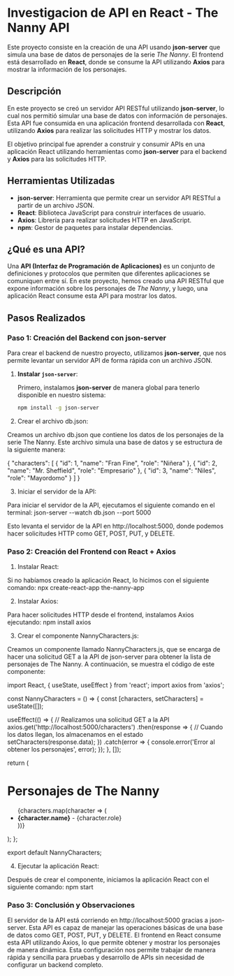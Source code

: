 # Investigacion de API en React - The Nanny API

Este proyecto consiste en la creación de una API usando **json-server** que simula una base de datos de personajes de la serie *The Nanny*. El frontend está desarrollado en **React**, donde se consume la API utilizando **Axios** para mostrar la información de los personajes.

## Descripción

En este proyecto se creó un servidor API RESTful utilizando **json-server**, lo cual nos permitió simular una base de datos con información de personajes. Esta API fue consumida en una aplicación frontend desarrollada con **React**, utilizando **Axios** para realizar las solicitudes HTTP y mostrar los datos.

El objetivo principal fue aprender a construir y consumir APIs en una aplicación React utilizando herramientas como **json-server** para el backend y **Axios** para las solicitudes HTTP.

## Herramientas Utilizadas

- **json-server**: Herramienta que permite crear un servidor API RESTful a partir de un archivo JSON.
- **React**: Biblioteca JavaScript para construir interfaces de usuario.
- **Axios**: Librería para realizar solicitudes HTTP en JavaScript.
- **npm**: Gestor de paquetes para instalar dependencias.

## ¿Qué es una API?

Una **API (Interfaz de Programación de Aplicaciones)** es un conjunto de definiciones y protocolos que permiten que diferentes aplicaciones se comuniquen entre sí. En este proyecto, hemos creado una API RESTful que expone información sobre los personajes de *The Nanny*, y luego, una aplicación React consume esta API para mostrar los datos.

## Pasos Realizados

### Paso 1: Creación del Backend con **json-server**

Para crear el backend de nuestro proyecto, utilizamos **json-server**, que nos permite levantar un servidor API de forma rápida con un archivo JSON.

1. **Instalar `json-server`**:

   Primero, instalamos **json-server** de manera global para tenerlo disponible en nuestro sistema:
   ```bash
   npm install -g json-server

2. Crear el archivo db.json:

Creamos un archivo db.json que contiene los datos de los personajes de la serie The Nanny. Este archivo simula una base de datos y se estructura de la siguiente manera:

{
  "characters": [
    {
      "id": 1,
      "name": "Fran Fine",
      "role": "Niñera"
    },
    {
      "id": 2,
      "name": "Mr. Sheffield",
      "role": "Empresario"
    },
    {
      "id": 3,
      "name": "Niles",
      "role": "Mayordomo"
    }
  ]
}

3. Iniciar el servidor de la API:

Para iniciar el servidor de la API, ejecutamos el siguiente comando en el terminal:
json-server --watch db.json --port 5000

Esto levanta el servidor de la API en http://localhost:5000, donde podemos hacer solicitudes HTTP como GET, POST, PUT, y DELETE.

### Paso 2: Creación del Frontend con React + Axios

1. Instalar React:

Si no habíamos creado la aplicación React, lo hicimos con el siguiente comando:
npx create-react-app the-nanny-app

2. Instalar Axios:

Para hacer solicitudes HTTP desde el frontend, instalamos Axios ejecutando:
npm install axios

3. Crear el componente NannyCharacters.js:

Creamos un componente llamado NannyCharacters.js, que se encarga de hacer una solicitud GET a la API de json-server para obtener la lista de personajes de The Nanny. A continuación, se muestra el código de este componente:

import React, { useState, useEffect } from 'react';
import axios from 'axios';

const NannyCharacters = () => {
  const [characters, setCharacters] = useState([]);

  useEffect(() => {
    // Realizamos una solicitud GET a la API
    axios.get('http://localhost:5000/characters')
      .then(response => {
        // Cuando los datos llegan, los almacenamos en el estado
        setCharacters(response.data);
      })
      .catch(error => {
        console.error('Error al obtener los personajes', error);
      });
  }, []);

  return (
    <div>
      <h1>Personajes de The Nanny</h1>
      <ul>
        {characters.map(character => (
          <li key={character.id}>
            <strong>{character.name}</strong> - {character.role}
          </li>
        ))}
      </ul>
    </div>
  );
};

export default NannyCharacters;

4. Ejecutar la aplicación React:

Después de crear el componente, iniciamos la aplicación React con el siguiente comando:
npm start

### Paso 3: Conclusión y Observaciones
El servidor de la API está corriendo en http://localhost:5000 gracias a json-server. Esta API es capaz de manejar las operaciones básicas de una base de datos como GET, POST, PUT, y DELETE.
El frontend en React consume esta API utilizando Axios, lo que permite obtener y mostrar los personajes de manera dinámica.
Esta configuración nos permite trabajar de manera rápida y sencilla para pruebas y desarrollo de APIs sin necesidad de configurar un backend completo.